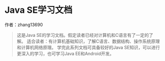 # Java SE学习文档

作者：zhang13690

> 这是Java SE的学习文档。假定读者已经对计算机和C语言有了一定的了解。
> 适合读者：有计算机基础知识，了解C语言、数据结构、操作系统原理和计算机网络原理。
> 学完此系列文档可具备较好的Java SE知识，可以进行更深入的学习，也可学习Java EE和Android开发。